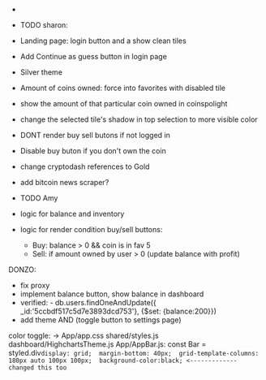 - 
- TODO sharon:
- Landing page: login button and a show clean tiles
- Add Continue as guess button in login page
- Silver theme
- Amount of coins owned: force into favorites with disabled tile
- show the amount of that particular coin owned in coinspolight
- change the selected tile's shadow in top selection to more visible color
- DONT render buy sell butons if not logged in
- Disable buy buton if you don't own the coin  
- change cryptodash references to Gold
- add bitcoin news scraper?

- TODO Amy
- logic for balance and inventory
- logic for render condition buy/sell buttons:
  - Buy: balance > 0 && coin is in fav 5
  - Sell: if amount owned by user > 0 (update balance with profit)


DONZO:
- fix proxy
- implement balance button, show balance in dashboard
- verified: -  db.users.findOneAndUpdate({ _id:'5ccbdf517c5d7e3893dcd753'}, {$set: {balance:200}})
- add theme AND (toggle button to settings page)

color toggle: -> 
App/app.css
shared/styles.js
dashboard/HighchartsTheme.js
App/AppBar.js:
        const Bar = styled.div`
        display: grid; 
        margin-bottom: 40px; 
        grid-template-columns: 180px auto 100px 100px; 
        background-color:black; <------------- changed this too
        `
